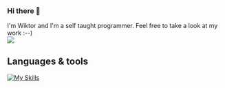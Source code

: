 ### Hi there 👋

I'm Wiktor and I'm a self taught programmer. Feel free to take a look at my work :--) <br />
![](https://komarev.com/ghpvc/?username=WiktorPodobinski&style=for-the-badge&color=red) <br />


## Languages & tools

[![My Skills](https://skillicons.dev/icons?i=react,nodejs,js,html,css,graphql,git,github)](https://skillicons.dev)

<!--
**WiktorPodobinski/WiktorPodobinski** is a ✨ _special_ ✨ repository because its `README.md` (this file) appears on your GitHub profile.

Here are some ideas to get you started:

- 🔭 I’m currently working on ...
- 🌱 I’m currently learning ...
- 👯 I’m looking to collaborate on ...
- 🤔 I’m looking for help with ...
- 💬 Ask me about ...
- 📫 How to reach me: ...
- 😄 Pronouns: ...
- ⚡ Fun fact: ...
-->


